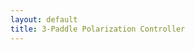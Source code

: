 ```yaml
---
layout: default
title: 3-Paddle Polarization Controller
---
```


<div id="ggbApplet1"></div>
<div style="display: flex; gap: 10px; flex-wrap: wrap; justify-content: center;">
  <div id="ggbApplet2"></div>
  <div id="ggbApplet3"></div>
  <div id="ggbApplet4"></div>
</div>

<script>
  function ggbOnInit(param) {
    if (param === "ggbApplet1") {
      ggbApplet1.registerObjectUpdateListener("P0", "abcListener");
      ggbApplet1.registerObjectUpdateListener("P1", "abcListener");
      ggbApplet1.registerObjectUpdateListener("P2", "abcListener");
    }
  }

  function abcListener(objName) {
    console.log("abcListener triggered for:", objName);

    try {
      const coords = ggbApplet1.getCoords(objName);
      console.log(`Coordinates of ${objName}:`, coords);

      if (objName === "P0") {
        ggbApplet2.setCoords("S", coords);
        console.log("Updated vector S in applet2");
      } else if (objName === "P1") {
        ggbApplet3.setCoords("S", coords);
        console.log("Updated vector S in applet3");
      } else if (objName === "P2") {
        ggbApplet4.setCoords("S", coords);
        console.log("Updated vector S in applet4");
      }
    } catch (e) {
      console.error("Error in abcListener:", e);
    }
  }

  var applet1 = new GGBApplet(createGGBParams("ggbApplet1", "hdmsanwn"), true);
  var applet2 = new GGBApplet(createGGBParams("ggbApplet2", "ar9nzxm3",{width: 200, height: 200}), true);
  var applet3 = new GGBApplet(createGGBParams("ggbApplet3", "ar9nzxm3",{width: 200, height: 200}), true);
  var applet4 = new GGBApplet(createGGBParams("ggbApplet4", "ar9nzxm3",{width: 200, height: 200}), true);

  window.onload = function () {
    applet1.inject("ggbApplet1");
    applet2.inject("ggbApplet2");
    applet3.inject("ggbApplet3");
    applet4.inject("ggbApplet4");
  };
</script>
